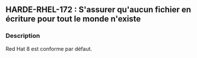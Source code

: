 ## HARDE-RHEL-172 : S'assurer qu'aucun fichier en écriture pour tout le monde n'existe

### Description

Red Hat 8 est conforme par défaut. 


